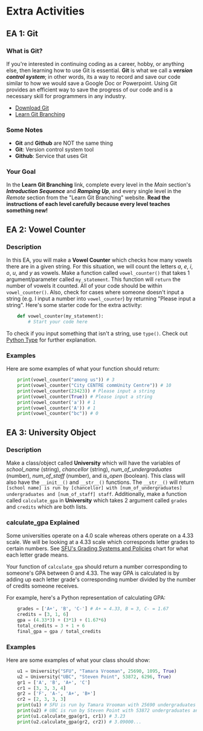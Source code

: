 # Extra Activities

## EA 1: Git

### What is Git?

If you're interested in continuing coding as a career, hobby, or anything else, then learning how to use Git is essential. **Git** is what we call a ***version control system***; in other words, its a way to record and save our code similar to how we would save a Google Doc or Powerpoint. Using Git provides an efficient way to save the progress of our code and is a necessary skill for programmers in any industry.

- [Download Git](https://git-scm.com/)
- [Learn Git Branching](https://learngitbranching.js.org/)

### Some Notes

- **Git** and **Github** are NOT the same thing
- **Git**: Version control system tool
- **Github**: Service that uses Git

### Your Goal

In the **Learn Git Branching** link, complete every level in the *Main* section's ***Introduction Sequence*** and ***Ramping Up***, and every single level in the *Remote* section from the "Learn Git Branching" website. **Read the instructions of each level carefully because every level teaches something new!**

## EA 2: Vowel Counter

### Description

In this EA, you will make a **Vowel Counter** which checks how many vowels there are in a given string. For this situation, we will count the letters *a*, *e*, *i*, *o*, *u*, and *y* as vowels. Make a function called `vowel_counter()` that takes 1 argument/parameter called `my_statement`. This function will `return` the number of vowels it counted. All of your code should be within `vowel_counter()`. Also, check for cases where someone doesn't input a string (e.g. I input a number into `vowel_counter`) by returning "Please input a string". Here's some starter code for the extra activity:

```python
    def vowel_counter(my_statement):
        # Start your code here
```

To check if you input something that isn't a string, use ``type()``. Check out [Python Type](https://www.geeksforgeeks.org/python-type-function/) for further explanation.

### Examples

Here are some examples of what your function should return:

```python
    print(vowel_counter("among us")) # 3
    print(vowel_counter("City CENTRE commUnity Centre")) # 10
    print(vowel_counter(23423)) # Please input a string
    print(vowel_counter(True)) # Please input a string
    print(vowel_counter('a')) # 1
    print(vowel_counter('A')) # 1
    print(vowel_counter("bc")) # 0
```

## EA 3: University Object

### Description

Make a class/object called **University** which will have the variables of *school_name* (string), *chancellor* (string), *num_of_undergraduates* (number), *num_of_staff* (number), and *is_open* (boolean). This class will also have the ``__init__()`` and ``__str__()`` functions. The ``__str__()`` will return ``[school name] is run by [chancellor] with [num_of_undergraduates] undergraduates and [num_of_staff] staff``. Additionally, make a function called ``calculate_gpa`` in **University** which takes 2 argument called ``grades`` and ``credits`` which are both lists.

### calculate_gpa Explained

Some universities operate on a 4.0 scale whereas others operate on a 4.33 scale. We will be looking at a 4.33 scale which corresponds letter grades to certain numbers. See [SFU's Grading Systems and Policies](http://www.sfu.ca/students/calendar_archive/10.11%20calendar/calendar/for_students/grading.html) chart for what each letter grade means.

Your function of ``calculate_gpa`` should return a number corresponding to someone's GPA between 0 and 4.33. The way GPA is calculated is by adding up each letter grade's corresponding number divided by the number of credits someone receives.

For example, here's a Python representation of calculating GPA:

```python
    grades = ['A+', 'B', 'C-'] # A+ = 4.33, B = 3, C- = 1.67
    credits = [3, 1, 6]
    gpa = (4.33*3) + (3*1) + (1.67*6)
    total_credits = 3 + 1 + 6
    final_gpa = gpa / total_credits
```

### Examples

Here are some examples of what your class should show:

```python
    u1 = University("SFU", "Tamara Vrooman", 25690, 1095, True)
    u2 = University("UBC", "Steven Point", 53872, 6296, True)
    gr1 = ['A', 'B', 'A+', 'C']
    cr1 = [3, 3, 3, 4]
    gr2 = ['F', 'A-', 'A+', 'B+']
    cr2 = [2, 3, 3, 3]
    print(u1) # SFU is run by Tamara Vrooman with 25690 undergraduates and 1095 staff
    print(u2) # UBC is run by Steven Point with 53872 undergraduates and 6296 staff
    print(u1.calculate_gpa(gr1, cr1)) # 3.23
    print(u2.calculate_gpa(gr2, cr2)) # 3.09000...
```
